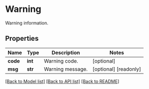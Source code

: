 # Warning

Warning information.
## Properties
Name | Type | Description | Notes
------------ | ------------- | ------------- | -------------
**code** | **int** | Warning code. | [optional] 
**msg** | **str** | Warning message. | [optional] [readonly] 

[[Back to Model list]](../README.md#documentation-for-models) [[Back to API list]](../README.md#documentation-for-api-endpoints) [[Back to README]](../README.md)


